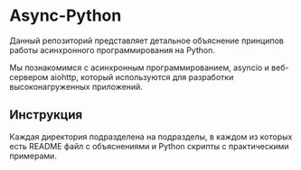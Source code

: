 # Async-Python

Данный репозиторий представляет детальное объяснение принципов работы асинхронного программирования на Python.

Мы познакомимся с асинхронным программированием, asyncio и веб-сервером aiohttp, который используются для разработки высоконагруженных приложений.

## Инструкция

Каждая директория подразделена на подразделы, в каждом из которых есть README файл с объяснениями и Python скрипты с практическими примерами.
